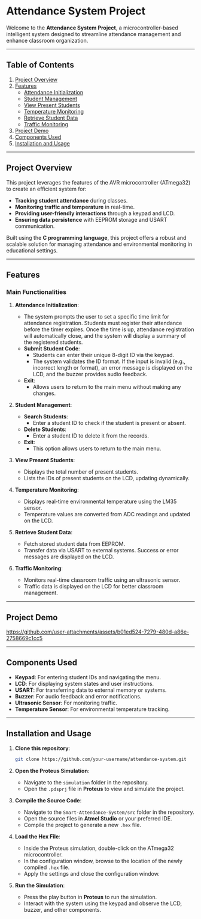 # Attendance System Project

Welcome to the **Attendance System Project**, a microcontroller-based intelligent system designed to streamline attendance management and enhance classroom organization.

---
## Table of Contents

1. [Project Overview](#project-overview)
2. [Features](#features)
   - [Attendance Initialization](#attendance-initialization)
   - [Student Management](#student-management)
   - [View Present Students](#view-present-students)
   - [Temperature Monitoring](#temperature-monitoring)
   - [Retrieve Student Data](#retrieve-student-data)
   - [Traffic Monitoring](#traffic-monitoring)
3. [Project Demo](#project-demo)
4. [Components Used](#components-used)
5. [Installation and Usage](#installation-and-usage)

---
## Project Overview

This project leverages the features of the AVR microcontroller (ATmega32) to create an efficient system for:
- **Tracking student attendance** during classes.
- **Monitoring traffic and temperature** in real-time.
- **Providing user-friendly interactions** through a keypad and LCD.
- **Ensuring data persistence** with EEPROM storage and USART communication.

Built using the **C programming language**, this project offers a robust and scalable solution for managing attendance and environmental monitoring in educational settings.

---

## Features

### Main Functionalities

1. **Attendance Initialization**:
   - The system prompts the user to set a specific time limit for attendance registration. Students must register their attendance before the timer expires. Once the time is up, attendance registration will automatically close, and the system will display a summary of the registered students.
   - **Submit Student Code**:
     - Students can enter their unique 8-digit ID via the keypad.
     - The system validates the ID format. If the input is invalid (e.g., incorrect length or format), an error message is displayed on the LCD, and the buzzer provides audio feedback.
   - **Exit**:
     - Allows users to return to the main menu without making any changes.

3. **Student Management**:
   - **Search Students**:
      - Enter a student ID to check if the student is present or absent.
   - **Delete Students**:
      - Enter a student ID to delete it from the records.
   - **Exit**:
     - This option allows users to return to the main menu.

4. **View Present Students**:
   - Displays the total number of present students.
   - Lists the IDs of present students on the LCD, updating dynamically.

5. **Temperature Monitoring**:
   - Displays real-time environmental temperature using the LM35 sensor.
   - Temperature values are converted from ADC readings and updated on the LCD.

6. **Retrieve Student Data**:
   - Fetch stored student data from EEPROM.
   - Transfer data via USART to external systems. Success or error messages are displayed on the LCD.

7. **Traffic Monitoring**:
   - Monitors real-time classroom traffic using an ultrasonic sensor.
   - Traffic data is displayed on the LCD for better classroom management.
---

## Project Demo

https://github.com/user-attachments/assets/b01ed524-7279-480d-a86e-2758669c1cc5


---

## Components Used

- **Keypad**: For entering student IDs and navigating the menu.
- **LCD**: For displaying system states and user instructions.
- **USART**: For transferring data to external memory or systems.
- **Buzzer**: For audio feedback and error notifications.
- **Ultrasonic Sensor**: For monitoring traffic.
- **Temperature Sensor**: For environmental temperature tracking.

---

## Installation and Usage

1. **Clone this repository**:

   ```bash
   git clone https://github.com/your-username/attendance-system.git
2. **Open the Proteus Simulation**:

   - Navigate to the `simulation` folder in the repository.
   - Open the `.pdsprj` file in **Proteus** to view and simulate the project.

3. **Compile the Source Code**:

   - Navigate to the `Smart-Attendance-System/src` folder in the repository.
   - Open the source files in **Atmel Studio** or your preferred IDE.
   - Compile the project to generate a new `.hex` file.

4. **Load the Hex File**:

   - Inside the Proteus simulation, double-click on the ATmega32 microcontroller.
   - In the configuration window, browse to the location of the newly compiled `.hex` file.
   - Apply the settings and close the configuration window.

5. **Run the Simulation**:

   - Press the play button in **Proteus** to run the simulation.
   - Interact with the system using the keypad and observe the LCD, buzzer, and other components.




